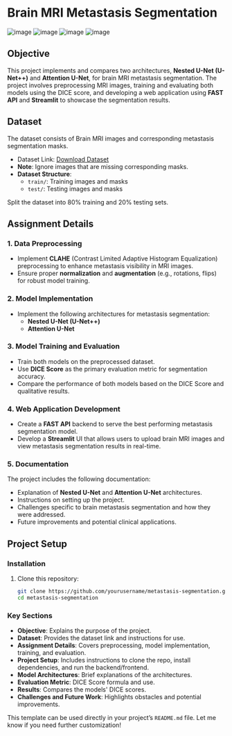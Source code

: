 # Brain MRI Metastasis Segmentation

![image](https://github.com/user-attachments/assets/c0079d81-1782-4d22-95bc-dcf71e69e450)
![image](https://github.com/user-attachments/assets/cc691f8b-5d4d-43c8-9602-12a5aec4dbc8)
![image](https://github.com/user-attachments/assets/2dc58b96-8473-4cd6-82f4-f2fdd391e4b8)
![image](https://github.com/user-attachments/assets/8e334cbe-1898-4e18-8bde-4651b2f2355b)


## Objective
This project implements and compares two architectures, **Nested U-Net (U-Net++)** and **Attention U-Net**, for brain MRI metastasis segmentation. The project involves preprocessing MRI images, training and evaluating both models using the DICE score, and developing a web application using **FAST API** and **Streamlit** to showcase the segmentation results.

## Dataset
The dataset consists of Brain MRI images and corresponding metastasis segmentation masks.

- Dataset Link: [Download Dataset](https://dicom5c.blob.core.windows.net/public/Data.zip)
- **Note**: Ignore images that are missing corresponding masks.
- **Dataset Structure**:
  - `train/`: Training images and masks
  - `test/`: Testing images and masks

Split the dataset into 80% training and 20% testing sets.

## Assignment Details

### 1. Data Preprocessing
- Implement **CLAHE** (Contrast Limited Adaptive Histogram Equalization) preprocessing to enhance metastasis visibility in MRI images.
- Ensure proper **normalization** and **augmentation** (e.g., rotations, flips) for robust model training.

### 2. Model Implementation
- Implement the following architectures for metastasis segmentation:
  - **Nested U-Net (U-Net++)**
  - **Attention U-Net**

### 3. Model Training and Evaluation
- Train both models on the preprocessed dataset.
- Use **DICE Score** as the primary evaluation metric for segmentation accuracy.
- Compare the performance of both models based on the DICE Score and qualitative results.

### 4. Web Application Development
- Create a **FAST API** backend to serve the best performing metastasis segmentation model.
- Develop a **Streamlit** UI that allows users to upload brain MRI images and view metastasis segmentation results in real-time.

### 5. Documentation
The project includes the following documentation:
- Explanation of **Nested U-Net** and **Attention U-Net** architectures.
- Instructions on setting up the project.
- Challenges specific to brain metastasis segmentation and how they were addressed.
- Future improvements and potential clinical applications.

## Project Setup

### Installation
1. Clone this repository:
   ```bash
   git clone https://github.com/yourusername/metastasis-segmentation.git
   cd metastasis-segmentation

### Key Sections
- **Objective**: Explains the purpose of the project.
- **Dataset**: Provides the dataset link and instructions for use.
- **Assignment Details**: Covers preprocessing, model implementation, training, and evaluation.
- **Project Setup**: Includes instructions to clone the repo, install dependencies, and run the backend/frontend.
- **Model Architectures**: Brief explanations of the architectures.
- **Evaluation Metric**: DICE Score formula and use.
- **Results**: Compares the models' DICE scores.
- **Challenges and Future Work**: Highlights obstacles and potential improvements.

This template can be used directly in your project’s `README.md` file. Let me know if you need further customization!
